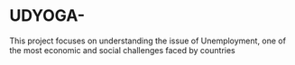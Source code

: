 # UDYOGA-
This project focuses on understanding the issue of Unemployment, one of the most economic and social challenges faced by countries
